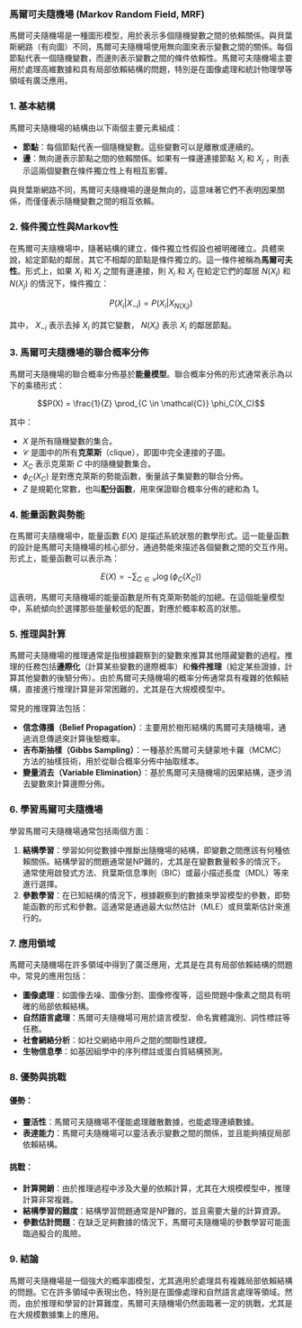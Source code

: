 ### 馬爾可夫隨機場 (Markov Random Field, MRF)

馬爾可夫隨機場是一種圖形模型，用於表示多個隨機變數之間的依賴關係。與貝葉斯網路（有向圖）不同，馬爾可夫隨機場使用無向圖來表示變數之間的關係。每個節點代表一個隨機變數，而邊則表示變數之間的條件依賴性。馬爾可夫隨機場主要用於處理高維數據和具有局部依賴結構的問題，特別是在圖像處理和統計物理學等領域有廣泛應用。

### 1. **基本結構**

馬爾可夫隨機場的結構由以下兩個主要元素組成：
- **節點**：每個節點代表一個隨機變數。這些變數可以是離散或連續的。
- **邊**：無向邊表示節點之間的依賴關係。如果有一條邊連接節點  $`X_i`$  和  $`X_j`$ ，則表示這兩個變數在條件獨立性上有相互影響。

與貝葉斯網路不同，馬爾可夫隨機場的邊是無向的，這意味著它們不表明因果關係，而僅僅表示隨機變數之間的相互依賴。

### 2. **條件獨立性與Markov性**

在馬爾可夫隨機場中，隨著結構的建立，條件獨立性假設也被明確確立。具體來說，給定節點的鄰居，其它不相鄰的節點是條件獨立的。這一條件被稱為**馬爾可夫性**。形式上，如果  $`X_i`$  和  $`X_j`$  之間有邊連接，則  $`X_i`$  和  $`X_j`$  在給定它們的鄰居  $`N(X_i)`$  和  $`N(X_j)`$  的情況下，條件獨立：


```math
P(X_i | X_{-i}) = P(X_i | X_{N(X_i)})
```


其中， $`X_{-i}`$  表示去掉  $`X_i`$  的其它變數， $`N(X_i)`$  表示  $`X_i`$  的鄰居節點。

### 3. **馬爾可夫隨機場的聯合概率分佈**

馬爾可夫隨機場的聯合概率分佈基於**能量模型**。聯合概率分佈的形式通常表示為以下的乘積形式：


```math
P(X) = \frac{1}{Z} \prod_{C \in \mathcal{C}} \phi_C(X_C)
```


其中：
-  $`X`$  是所有隨機變數的集合。
-  $`\mathcal{C}`$  是圖中的所有**克萊斯**（clique），即圖中完全連接的子圖。
-  $`X_C`$  表示克萊斯  $`C`$  中的隨機變數集合。
-  $`\phi_C(X_C)`$  是對應克萊斯的勢能函數，衡量該子集變數的聯合分佈。
-  $`Z`$  是規範化常數，也叫**配分函數**，用來保證聯合概率分佈的總和為 1。

### 4. **能量函數與勢能**

在馬爾可夫隨機場中，能量函數  $`E(X)`$  是描述系統狀態的數學形式。這一能量函數的設計是馬爾可夫隨機場的核心部分，通過勢能來描述各個變數之間的交互作用。形式上，能量函數可以表示為：


```math
E(X) = - \sum_{C \in \mathcal{C}} \log(\phi_C(X_C))
```


這表明，馬爾可夫隨機場的能量函數是所有克萊斯勢能的加總。在這個能量模型中，系統傾向於選擇那些能量較低的配置，對應於概率較高的狀態。

### 5. **推理與計算**

馬爾可夫隨機場的推理通常是指根據觀察到的變數來推算其他隱藏變數的過程。推理的任務包括**邊際化**（計算某些變數的邊際概率）和**條件推理**（給定某些證據，計算其他變數的後驗分佈）。由於馬爾可夫隨機場的概率分佈通常具有複雜的依賴結構，直接進行推理計算是非常困難的，尤其是在大規模模型中。

常見的推理算法包括：
- **信念傳播（Belief Propagation）**：主要用於樹形結構的馬爾可夫隨機場，通過消息傳遞來計算後驗概率。
- **吉布斯抽樣（Gibbs Sampling）**：一種基於馬爾可夫鏈蒙地卡羅（MCMC）方法的抽樣技術，用於從聯合概率分佈中抽取樣本。
- **變量消去（Variable Elimination）**：基於馬爾可夫隨機場的因果結構，逐步消去變數來計算邊際分佈。

### 6. **學習馬爾可夫隨機場**

學習馬爾可夫隨機場通常包括兩個方面：
1. **結構學習**：學習如何從數據中推斷出隨機場的結構，即變數之間應該有何種依賴關係。結構學習的問題通常是NP難的，尤其是在變數數量較多的情況下。通常使用啟發式方法、貝葉斯信息準則（BIC）或最小描述長度（MDL）等來進行選擇。
2. **參數學習**：在已知結構的情況下，根據觀察到的數據來學習模型的參數，即勢能函數的形式和參數。這通常是通過最大似然估計（MLE）或貝葉斯估計來進行的。

### 7. **應用領域**

馬爾可夫隨機場在許多領域中得到了廣泛應用，尤其是在具有局部依賴結構的問題中。常見的應用包括：
- **圖像處理**：如圖像去噪、圖像分割、圖像修復等，這些問題中像素之間具有明確的局部依賴結構。
- **自然語言處理**：馬爾可夫隨機場可用於語言模型、命名實體識別、詞性標註等任務。
- **社會網絡分析**：如社交網絡中用戶之間的關聯性建模。
- **生物信息學**：如基因組學中的序列標註或蛋白質結構預測。

### 8. **優勢與挑戰**

#### 優勢：
- **靈活性**：馬爾可夫隨機場不僅能處理離散數據，也能處理連續數據。
- **表達能力**：馬爾可夫隨機場可以靈活表示變數之間的關係，並且能夠捕捉局部依賴結構。

#### 挑戰：
- **計算開銷**：由於推理過程中涉及大量的依賴計算，尤其在大規模模型中，推理計算非常複雜。
- **結構學習的難度**：結構學習問題通常是NP難的，並且需要大量的計算資源。
- **參數估計問題**：在缺乏足夠數據的情況下，馬爾可夫隨機場的參數學習可能面臨過擬合的風險。

### 9. **結論**

馬爾可夫隨機場是一個強大的概率圖模型，尤其適用於處理具有複雜局部依賴結構的問題。它在許多領域中表現出色，特別是在圖像處理和自然語言處理等領域。然而，由於推理和學習的計算難度，馬爾可夫隨機場仍然面臨著一定的挑戰，尤其是在大規模數據集上的應用。